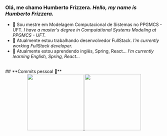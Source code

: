 ### Olá, me chamo Humberto Frizzera. _Hello, my name is Humberto Frizzera._

- 📜 Sou mestre em Modelagem Computacional de Sistemas no PPGMCS - UFT. _I have a master's degree in Computational Systems Modeling at PPGMCS - UFT._
- 🔭 Atualmente estou trabalhando desenvolvedor FullStack. _I’m currently working FullStack developer._
- 🌱 Atualmente estou aprendendo inglês, Spring, React... _I’m currently learning English, Spring, React..._
<br>
## **Commits pessoal 🚀**
<div align="center">
  <a href="https://github.com/hfrizzera">
  <img height="180em" src="https://github-readme-stats.vercel.app/api?username=hfrizzera&show_icons=true&theme=dracula&include_all_commits=true&count_private=true&show_owner=true"/>
  <img height="180em" src="https://github-readme-stats.vercel.app/api/top-langs/?username=hfrizzera&layout=compact&langs_count=7&theme=dracula"/></a>
</div>
